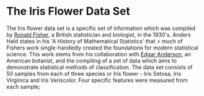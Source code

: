 # The Iris Flower Data Set

The Iris flower data set is a specific set of information which was compiled by [Ronald Fisher](https://en.wikipedia.org/wiki/Ronald_Fisher), a British statistician and biologist, in the 1930's. Anders Hald states in his 'A History of Mathematical Statistics' that > much of Fishers work single-handedly created the foundations for modern statistical science. This work stems from his collaboration with [Edgar Anderson](https://en.wikipedia.org/wiki/Edgar_Anderson), an American botanist, and the compiling of a set of data which aims to demonstrate statistical methods of classification. The data set consists of 50 samples from each of three species or Iris flower - Iris Setosa, Iris Virginica and Iris Veriscolor. Four specific features were measured from each sample;




